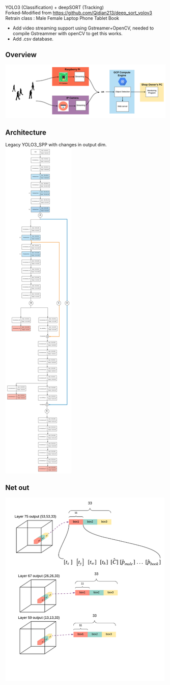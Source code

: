 YOLO3 (Classification) + deepSORT (Tracking)  
Forked-Modified from https://github.com/Qidian213/deep_sort_yolov3  
Retrain class : Male Female Laptop Phone Tablet Book
- Add video streaming support using Gstreamer+OpenCV, needed to compile Gstreammer with openCV to get this works.  
- Add .csv database.
## Overview

![alt text](./overview.png)
## Architecture
Legacy YOLO3_SPP with changes in output dim.
![alt text](./short_yolo3.png)
## Net out
<img src="./netout(3).png" width="500">

